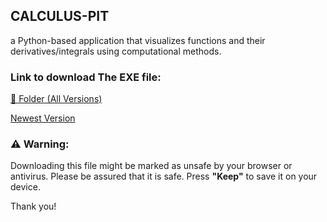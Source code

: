 ## CALCULUS-PIT
a Python-based application that visualizes functions and their derivatives/integrals using computational methods.

### Link to download The EXE file:

[📂 Folder (All Versions)](https://drive.google.com/drive/folders/1Ve8oh3NoX3ZLcBz2dC5zEJuMa18r6h0O?usp=sharing)

[Newest Version]([https://drive.google.com/file/d/1S3p3UscpQRhf31VEvVgXfrIoqcEuaEME/view?usp=sharing](https://drive.google.com/file/d/1elxcTKzQe_aDfcH4hp90BnMyop3spBIg/view?usp=sharing))

### ⚠️ Warning:  

Downloading this file might be marked as unsafe by your browser or antivirus. Please be assured that it is safe. Press **"Keep"** to save it on your device.  

Thank you! 
